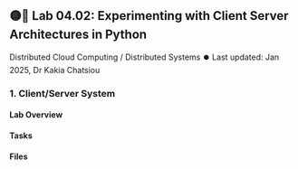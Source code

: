 ## 🟡🧪 Lab 04.02: Experimenting with Client Server Architectures in Python
Distributed Cloud Computing / Distributed Systems ⏺️ Last updated: Jan 2025, Dr Kakia Chatsiou

### 1. Client/Server System 

#### Lab Overview


#### Tasks

#### Files